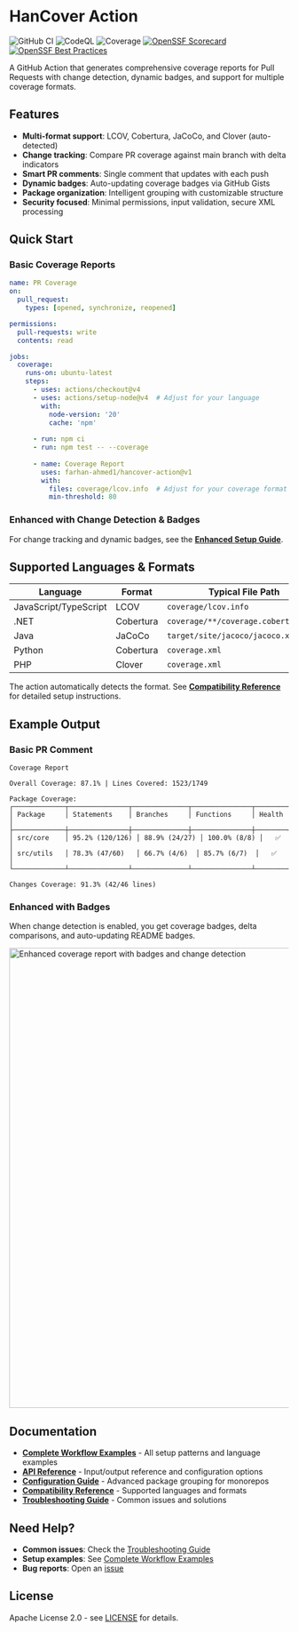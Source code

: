 # HanCover Action

![GitHub CI](https://github.com/farhan-ahmed1/hancover-action/actions/workflows/ci.yml/badge.svg)
![CodeQL](https://github.com/farhan-ahmed1/hancover-action/actions/workflows/codeql.yml/badge.svg)
![Coverage](https://img.shields.io/endpoint?url=https://gist.githubusercontent.com/farhan-ahmed1/96e4dc85e2b5c6a2e7f7cdcdc576eb6c/raw/coverage-badge.json)
[![OpenSSF Scorecard](https://api.scorecard.dev/projects/github.com/farhan-ahmed1/hancover-action/badge)](https://scorecard.dev/viewer/?uri=github.com/farhan-ahmed1/hancover-action)
[![OpenSSF Best Practices](https://www.bestpractices.dev/projects/11116/badge)](https://www.bestpractices.dev/projects/11116)

A GitHub Action that generates comprehensive coverage reports for Pull Requests with change detection, dynamic badges, and support for multiple coverage formats.

## Features

- **Multi-format support**: LCOV, Cobertura, JaCoCo, and Clover (auto-detected)
- **Change tracking**: Compare PR coverage against main branch with delta indicators
- **Smart PR comments**: Single comment that updates with each push
- **Dynamic badges**: Auto-updating coverage badges via GitHub Gists
- **Package organization**: Intelligent grouping with customizable structure
- **Security focused**: Minimal permissions, input validation, secure XML processing

## Quick Start

### Basic Coverage Reports

```yaml
name: PR Coverage
on:
  pull_request:
    types: [opened, synchronize, reopened]

permissions:
  pull-requests: write
  contents: read

jobs:
  coverage:
    runs-on: ubuntu-latest
    steps:
      - uses: actions/checkout@v4
      - uses: actions/setup-node@v4  # Adjust for your language
        with:
          node-version: '20'
          cache: 'npm'
      
      - run: npm ci
      - run: npm test -- --coverage
      
      - name: Coverage Report
        uses: farhan-ahmed1/hancover-action@v1
        with:
          files: coverage/lcov.info  # Adjust for your coverage format
          min-threshold: 80
```

### Enhanced with Change Detection & Badges

For change tracking and dynamic badges, see the **[Enhanced Setup Guide](./examples/workflows.yml#enhanced-with-badges-and-change-detection)**.

## Supported Languages & Formats

| Language | Format | Typical File Path |
|----------|--------|-------------------|
| JavaScript/TypeScript | LCOV | `coverage/lcov.info` |
| .NET | Cobertura | `coverage/**/coverage.cobertura.xml` |
| Java | JaCoCo | `target/site/jacoco/jacoco.xml` |
| Python | Cobertura | `coverage.xml` |
| PHP | Clover | `coverage.xml` |

The action automatically detects the format. See **[Compatibility Reference](./docs/COMPATIBILITY.md)** for detailed setup instructions.

## Example Output

### Basic PR Comment
```text
Coverage Report

Overall Coverage: 87.1% | Lines Covered: 1523/1749

Package Coverage:
┌─────────────┬───────────────┬──────────────┬───────────────┬────────┐
│ Package     │ Statements    │ Branches     │ Functions     │ Health │
├─────────────┼───────────────┼──────────────┼───────────────┼────────┤
│ src/core    │ 95.2% (120/126) │ 88.9% (24/27) │ 100.0% (8/8) │   ✅   │
│ src/utils   │ 78.3% (47/60)   │ 66.7% (4/6)  │ 85.7% (6/7)  │   ✅   │
└─────────────┴───────────────┴──────────────┴───────────────┴────────┘

Changes Coverage: 91.3% (42/46 lines)
```

### Enhanced with Badges
When change detection is enabled, you get coverage badges, delta comparisons, and auto-updating README badges.

<img width="828" alt="Enhanced coverage report with badges and change detection" src="https://github.com/user-attachments/assets/98c1bc36-a9df-4c86-8f89-35e384301c9e" />

## Documentation

- **[Complete Workflow Examples](./examples/workflows.yml)** - All setup patterns and language examples
- **[API Reference](./docs/API-REFERENCE.md)** - Input/output reference and configuration options
- **[Configuration Guide](./docs/CONFIGURATION.md)** - Advanced package grouping for monorepos
- **[Compatibility Reference](./docs/COMPATIBILITY.md)** - Supported languages and formats
- **[Troubleshooting Guide](./docs/TROUBLESHOOTING.md)** - Common issues and solutions

## Need Help?

- **Common issues**: Check the [Troubleshooting Guide](./docs/TROUBLESHOOTING.md)
- **Setup examples**: See [Complete Workflow Examples](./examples/workflows.yml)
- **Bug reports**: Open an [issue](https://github.com/farhan-ahmed1/hancover-action/issues)

## License

Apache License 2.0 - see [LICENSE](LICENSE) for details.
